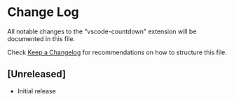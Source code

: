 # Change Log

All notable changes to the "vscode-countdown" extension will be documented in this file.

Check [Keep a Changelog](http://keepachangelog.com/) for recommendations on how to structure this file.

## [Unreleased]

- Initial release